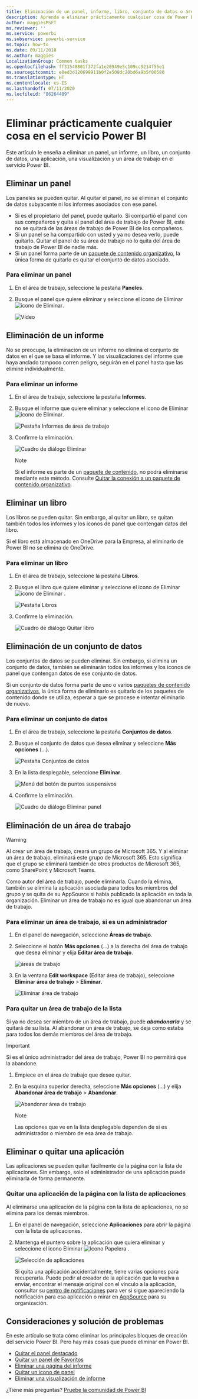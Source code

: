 ```yaml
---
title: Eliminación de un panel, informe, libro, conjunto de datos o área de trabajo
description: Aprenda a eliminar prácticamente cualquier cosa de Power BI
author: maggiesMSFT
ms.reviewer: ''
ms.service: powerbi
ms.subservice: powerbi-service
ms.topic: how-to
ms.date: 09/11/2018
ms.author: maggies
LocalizationGroup: Common tasks
ms.openlocfilehash: ff31548801f372fa1e20949e5c109cc9214f55e1
ms.sourcegitcommit: e8ed3d120699911b0f2e508dc20bd6a9b5f00580
ms.translationtype: HT
ms.contentlocale: es-ES
ms.lasthandoff: 07/11/2020
ms.locfileid: "86264489"
---
```

# <a name="delete-almost-anything-in-power-bi-service"></a>Eliminar prácticamente cualquier cosa en el servicio Power BI
Este artículo le enseña a eliminar un panel, un informe, un libro, un conjunto de datos, una aplicación, una visualización y un área de trabajo en el servicio Power BI.

## <a name="delete-a-dashboard"></a>Eliminar un panel
Los paneles se pueden quitar. Al quitar el panel, no se eliminan el conjunto de datos subyacente ni los informes asociados con ese panel.

* Si es el propietario del panel, puede quitarlo. Si compartió el panel con sus compañeros y quita el panel del área de trabajo de Power BI, este no se quitará de las áreas de trabajo de Power BI de los compañeros.
* Si un panel se ha compartido con usted y ya no desea verlo, puede quitarlo.  Quitar el panel de su área de trabajo no lo quita del área de trabajo de Power BI de nadie más.
* Si un panel forma parte de un [paquete de contenido organizativo](../collaborate-share/service-organizational-content-pack-disconnect.md), la única forma de quitarlo es quitar el conjunto de datos asociado.

### <a name="to-delete-a-dashboard"></a>Para eliminar un panel
1. En el área de trabajo, seleccione la pestaña **Paneles**.
2. Busque el panel que quiere eliminar y seleccione el icono de Eliminar ![icono de Eliminar](media/service-delete/power-bi-delete-icon.png).

    ![Vídeo](media/service-delete/power-bi-delete-dash.gif)

## <a name="delete-a-report"></a>Eliminación de un informe
No se preocupe, la eliminación de un informe no elimina el conjunto de datos en el que se basa el informe.  Y las visualizaciones del informe que haya anclado tampoco corren peligro, seguirán en el panel hasta que las elimine individualmente.

### <a name="to-delete-a-report"></a>Para eliminar un informe
1. En el área de trabajo, seleccione la pestaña **Informes**.
2. Busque el informe que quiere eliminar y seleccione el icono de Eliminar   ![icono de Eliminar](media/service-delete/power-bi-delete-icon.png).   

    ![Pestaña Informes de área de trabajo](media/service-delete/power-bi-delete-reportnew.png)
3. Confirme la eliminación.

   ![Cuadro de diálogo Eliminar](media/service-delete/power-bi-delete-report.png)

   > [!NOTE]
   > Si el informe es parte de un [paquete de contenido](../collaborate-share/service-organizational-content-pack-introduction.md), no podrá eliminarse mediante este método.  Consulte [Quitar la conexión a un paquete de contenido organizativo](../collaborate-share/service-organizational-content-pack-disconnect.md).
   >
   >

## <a name="delete-a-workbook"></a>Eliminar un libro
Los libros se pueden quitar. Sin embargo, al quitar un libro, se quitan también todos los informes y los iconos de panel que contengan datos del libro.

Si el libro está almacenado en OneDrive para la Empresa, al eliminarlo de Power BI no se elimina de OneDrive.

### <a name="to-delete-a-workbook"></a>Para eliminar un libro
1. En el área de trabajo, seleccione la pestaña **Libros**.
2. Busque el libro que quiere eliminar y seleccione el icono de Eliminar ![icono de Eliminar](media/service-delete/power-bi-delete-report2.png) .

    ![Pestaña Libros](media/service-delete/power-bi-delete-workbooknew.png)
3. Confirme la eliminación.

   ![Cuadro de diálogo Quitar libro](media/service-delete/power-bi-delete-confirm.png)

## <a name="delete-a-dataset"></a>Eliminación de un conjunto de datos
Los conjuntos de datos se pueden eliminar. Sin embargo, si elimina un conjunto de datos, también se eliminarán todos los informes y los iconos de panel que contengan datos de ese conjunto de datos.

Si un conjunto de datos forma parte de uno o varios [paquetes de contenido organizativos](../collaborate-share/service-organizational-content-pack-disconnect.md), la única forma de eliminarlo es quitarlo de los paquetes de contenido donde se utiliza, esperar a que se procese e intentar eliminarlo de nuevo.

### <a name="to-delete-a-dataset"></a>Para eliminar un conjunto de datos
1. En el área de trabajo, seleccione la pestaña **Conjuntos de datos**.
2. Busque el conjunto de datos que desea eliminar y seleccione **Más opciones** (...).  

    ![Pestaña Conjuntos de datos](media/service-delete/power-bi-delete-datasetnew.png)
3. En la lista desplegable, seleccione **Eliminar**.

   ![Menú del botón de puntos suspensivos](media/service-delete/power-bi-delete-datasetnew2.png)
4. Confirme la eliminación.

   ![Cuadro de diálogo Eliminar panel](media/service-delete/power-bi-delete-dataset-confirm.png)

## <a name="delete-a-workspace"></a>Eliminación de un área de trabajo
> [!WARNING]
> Al crear un área de trabajo, creará un grupo de Microsoft 365. Y al eliminar un área de trabajo, eliminará este grupo de Microsoft 365. Esto significa que el grupo se eliminará también de otros productos de Microsoft 365, como SharePoint y Microsoft Teams.
>
>

Como autor del área de trabajo, puede eliminarla. Cuando la elimina, también se elimina la aplicación asociada para todos los miembros del grupo y se quita de su AppSource si había publicado la aplicación en toda la organización. Eliminar un área de trabajo no es igual que abandonar un área de trabajo.

### <a name="to-delete-a-workspace---if-you-are-an-admin"></a>Para eliminar un área de trabajo, si es un administrador
1. En el panel de navegación, seleccione **Áreas de trabajo**.

2. Seleccione el botón **Más opciones** (...) a la derecha del área de trabajo que desea eliminar y elija **Editar área de trabajo**.

    ![áreas de trabajo](media/service-delete/power-bi-delete-workspace.png)

3. En la ventana **Edit workspace** (Editar área de trabajo), seleccione **Eliminar área de trabajo** > **Eliminar**.

    ![Eliminar área de trabajo](media/service-delete/power-bi-delete-workspace2.png)

### <a name="to-remove-a-workspace-from-your-list"></a>Para quitar un área de trabajo de la lista
Si ya no desea ser miembro de un área de trabajo, puede ***abandonarla*** y se quitará de su lista. Al abandonar un área de trabajo, se deja como estaba para todos los demás miembros del área de trabajo.  

> [!IMPORTANT]
> Si es el único administrador del área de trabajo, Power BI no permitirá que la abandone.
>
>

1. Empiece en el área de trabajo que desee quitar.

2. En la esquina superior derecha, seleccione **Más opciones** (...) y elija **Abandonar área de trabajo** > **Abandonar**.

      ![Abandonar área de trabajo](media/service-delete/power-bi-leave-workspace.png)

   > [!NOTE]
   > Las opciones que ve en la lista desplegable dependen de si es administrador o miembro de esa área de trabajo.
   >
   >

## <a name="delete-or-remove-an-app"></a>Eliminar o quitar una aplicación
Las aplicaciones se pueden quitar fácilmente de la página con la lista de aplicaciones. Sin embargo, solo el administrador de una aplicación puede eliminarla de forma permanente.

### <a name="remove-an-app-from-your-app-list-page"></a>Quitar una aplicación de la página con la lista de aplicaciones
Al eliminarse una aplicación de la página con la lista de aplicaciones, no se elimina para los demás miembros.

1. En el panel de navegación, seleccione **Aplicaciones** para abrir la página con la lista de aplicaciones.
2. Mantenga el puntero sobre la aplicación que quiera eliminar y seleccione el icono Eliminar ![Icono Papelera](media/service-delete/power-bi-delete-report2.png)  .

   ![Selección de aplicaciones](media/service-delete/power-bi-delete-app.png)

   Si quita una aplicación accidentalmente, tiene varias opciones para recuperarla.  Puede pedir al creador de la aplicación que la vuelva a enviar, encontrar el mensaje original con el vínculo a la aplicación, consultar su [centro de notificaciones](../consumer/end-user-notification-center.md) para ver si sigue apareciendo la notificación para esa aplicación o mirar en [AppSource](../consumer/end-user-apps.md) para su organización.

## <a name="considerations-and-troubleshooting"></a>Consideraciones y solución de problemas
En este artículo se trata cómo eliminar los principales bloques de creación del servicio Power BI. Pero hay más cosas que puede eliminar en Power BI.  

* [Quitar el panel destacado](../consumer/end-user-featured.md)
* [Quitar un panel de Favoritos](../consumer/end-user-favorite.md)
* [Eliminar una página del informe](service-delete.md)
* [Quitar un icono de panel](service-dashboard-edit-tile.md)
* [Eliminar una visualización de informe](service-delete.md)

¿Tiene más preguntas? [Pruebe la comunidad de Power BI](https://community.powerbi.com/)
